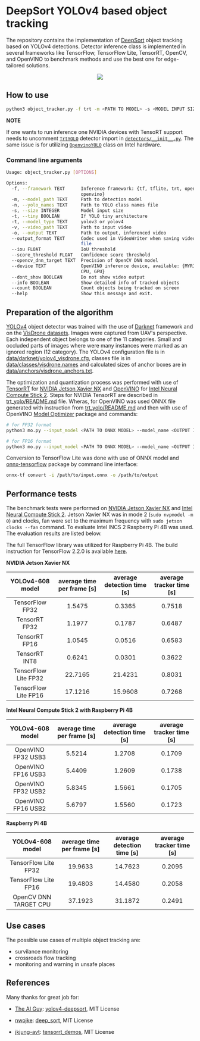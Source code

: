 # DeepSort YOLOv4 based object tracking

The repository contains the implementation of [DeepSort](https://arxiv.org/abs/1703.07402) object tracking based on YOLOv4 detections. Detector inference class is implemented in several frameworks like TensorFlow, TensorFlow Lite, TensorRT, OpenCV, and OpenVINO to benchmark methods and use the best one for edge-tailored solutions.

<p align="center"><img src="data/helpers/ulica_03.gif"\></p>

## How to use

```bash
python3 object_tracker.py -f trt -m <PATH TO MODEL> -s <MODEL INPUT SIZE> -n <PATH TO FILE WITH CLASS NAMES> -v <PATH TO INPUT VIDEO> --dont_show True
```

**NOTE**

If one wants to run inference one NVIDIA devices with TensoRT support needs to uncomment [`TrtYOLO`](detectors/yolo_trt.py) detector import in [`detectors/__init__.py`](detectors/__init__.py). The same issue is for utilizing [`OpenvinoYOLO`](detectors/yolo_openvino.py) class on Intel hardware.

### Command line arguments

```bash
Usage: object_tracker.py [OPTIONS]

Options:
  -f, --framework TEXT      Inference framework: {tf, tflite, trt, opencv,
                            openvino}
  -m, --model_path TEXT     Path to detection model
  -n, --yolo_names TEXT     Path to YOLO class names file
  -s, --size INTEGER        Model input size
  -t, --tiny BOOLEAN        If YOLO tiny architecture
  -t, --model_type TEXT     yolov3 or yolov4
  -v, --video_path TEXT     Path to input video
  -o, --output TEXT         Path to output, inferenced video
  --output_format TEXT      Codec used in VideoWriter when saving video to
                            file
  --iou FLOAT               IoU threshold
  --score_threshold FLOAT   Confidence score threshold
  --opencv_dnn_target TEXT  Precision of OpenCV DNN model
  --device TEXT             OpenVINO inference device, available: {MYRIAD,
                            CPU, GPU}
  --dont_show BOOLEAN       Do not show video output
  --info BOOLEAN            Show detailed info of tracked objects
  --count BOOLEAN           Count objects being tracked on screen
  --help                    Show this message and exit.
```

## Preparation of the algorithm

[YOLOv4](https://arxiv.org/abs/2004.10934) object detector was trained with the use of [Darknet](https://github.com/AlexeyAB/darknet) framework and on the [VisDrone datasets](http://aiskyeye.com/). Images were captured from UAV's perspective. Each independent object belongs to one of the 11 categories. Small and occluded parts of images where were many instances were marked as an ignored region (12 category). The YOLOv4 configuration file is in [data/darknet/yolov4_visdrone.cfg](data/darknet/yolov4_visdrone.cfg), classes file is in [data/classes/visdrone.names](data/classes/visdrone.names) and calculated sizes of anchor boxes are in [data/anchors/visdrone_anchors.txt](data/anchors/visdrone_anchors.txt).

The optimization and quantization process was performed with use of [TensorRT](https://developer.nvidia.com/tensorrt) for [NVIDIA Jetson Xavier NX](https://developer.nvidia.com/embedded/jetson-xavier-nx) and [OpenVINO](https://docs.openvinotoolkit.org/latest/index.html) for [Intel Neural Compute Stick 2](https://software.intel.com/content/www/us/en/develop/hardware/neural-compute-stick.html). Steps for NVIDIA TensorRT are described in [trt_yolo/README.md](trt_yolo/README.md) file. Wheras, for OpenVINO was used ONNX file generated with instruction from [trt_yolo/README.md](trt_yolo/README.md) and then with use of OpenVINO [Model Optimizer](https://docs.openvinotoolkit.org/latest/openvino_docs_MO_DG_prepare_model_convert_model_Convert_Model_From_ONNX.html) package and commands:

```bash
# for FP32 format
python3 mo.py --input_model <PATH TO ONNX MODEL> --model_name <OUTPUT IR MODEL NAME> --data_type FP32 --batch 1

# for FP16 format
python3 mo.py --input_model <PATH TO ONNX MODEL> --model_name <OUTPUT IR MODEL NAME> --data_type FP16 --batch 1
```

Conversion to TensorFlow Lite was done with use of ONNX model and [onnx-tensorflow](https://github.com/onnx/onnx-tensorflow) package by command line interface:

```bash
onnx-tf convert -i /path/to/input.onnx -o /path/to/output
```


## Performance tests

The benchmark tests were performed on [NVIDIA Jetson Xavier NX](https://developer.nvidia.com/embedded/jetson-xavier-nx) and [Intel Neural Compute Stick 2](https://software.intel.com/content/www/us/en/develop/hardware/neural-compute-stick.html). Jetson Xavier NX was in mode 2 (`sudo nvpmodel -m 0`) and clocks, fan were set to the maximum frequency with `sudo jetson clocks --fan` command. To evaluate Intel INCS 2 Raspberry Pi 4B was used. The evaluation results are listed below.

The full TensorFlow library was utilized for Raspberry Pi 4B. The build instruction for TensorFlow 2.2.0 is available [here](https://qengineering.eu/install-tensorflow-2.2.0-on-raspberry-pi-4.html).

**NVIDIA Jetson Xavier NX**

|   YOLOv4-608 model   | average time per frame [s] | average detection time [s] | average  tracker time [s] |
|:--------------------:|:--------------------------:|:--------------------------:|:-------------------------:|
|    TensorFlow FP32   |           1.5475           |           0.3365           |           0.7518          |
|     TensorRT FP32    |           1.1977           |           0.1787           |           0.6487          |
|     TensorRT FP16    |           1.0545           |           0.0516           |           0.6583          |
|     TensorRT INT8    |           0.6241           |           0.0301           |           0.3622          |
| TensorFlow Lite FP32 |           22.7165          |           21.4231          |           0.8031          |
| TensorFlow Lite FP16 |           17.1216          |           15.9608          |           0.7268          |

**Intel Neural Compute Stick 2 with Raspberry Pi 4B**

|  YOLOv4-608 model  | average time per frame [s] | average detection time [s] | average  tracker time [s] |
|:------------------:|:--------------------------:|:--------------------------:|:-------------------------:|
| OpenVINO FP32 USB3 |           5.5214           |           1.2708           |           0.1709          |
| OpenVINO FP16 USB3 |           5.4409           |           1.2609           |           0.1738          |
| OpenVINO FP32 USB2 |           5.8345           |           1.5661           |           0.1705          |
| OpenVINO FP16 USB2 |           5.6797           |           1.5560           |           0.1723          |

**Raspberry Pi 4B**

|    YOLOv4-608 model   | average time per frame [s] | average detection time [s] | average  tracker time [s] |
|:---------------------:|:--------------------------:|:--------------------------:|:-------------------------:|
|  TensorFlow Lite FP32 |           19.9633          |           14.7623          |           0.2095          |
|  TensorFlow Lite FP16 |           19.4803          |           14.4580          |           0.2058          |
| OpenCV DNN TARGET CPU |           37.1923          |           31.1872          |           0.2491          |

## Use cases

The possible use cases of multiple object tracking are:
- survilance monitoring
- crossroads flow tracking
- monitoring and warning in unsafe places

## References

Many thanks for great job for:

- [The AI Guy](https://github.com/theAIGuysCode): [yolov4-deepsort](https://github.com/theAIGuysCode/yolov4-deepsort), MIT License

- [nwojke](https://github.com/nwojke): [deep_sort](https://github.com/nwojke/deep_sort), MIT License

- [jkjung-avt](https://github.com/jkjung-avt): [tensorrt_demos](https://github.com/jkjung-avt/tensorrt_demos), MIT License
